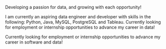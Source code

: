 Developing a passion for data, and growing with each opportunity!

I am currently an aspiring data engineer and developer with skills in the following: Python, Java, MySQL, PostgreSQL and Tableau. Currently looking for employment or internship opportunities to advance my career in data! 

Currently looking for employment or internship opportunities to advance my career in software and data!
